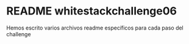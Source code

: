 # README whitestackchallenge06
Hemos escrito varios archivos readme específicos para cada paso del challenge
